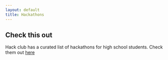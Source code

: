 ```yaml
---
layout: default
title: Hackathons
---
```


## Check this out
Hack club has a curated list of hackathons for high school students. Check them out [here](https://hackathons.hackclub.com/)
